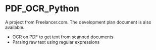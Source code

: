 # PDF_OCR_Python
A project from Freelancer.com.
The development plan document is also available.
- OCR on PDF to get text from scanned documents
- Parsing raw text using regular expressions


